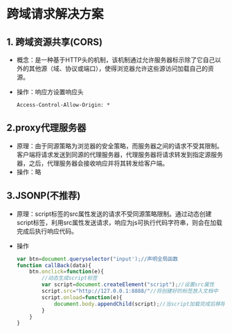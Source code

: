 # 跨域请求解决方案

## 1. 跨域资源共享(CORS)

- 概念：是一种基于HTTP头的机制，该机制通过允许服务器标示除了它自己以外的其他源（域、协议或端口），使得浏览器允许这些源访问加载自己的资源。

- 操作：响应方设置响应头

  ```http
  Access-Control-Allow-Origin: *
  ```

  

## 2.proxy代理服务器

- 原理：由于同源策略为浏览器的安全策略，而服务器之间的请求不受其限制。客户端将请求发送到同源的代理服务器，代理服务器将请求转发到指定源服务器，之后，代理服务器会接收响应并将其转发给客户端。
- 操作：略

## 3.JSONP(不推荐)

- 原理：script标签的src属性发送的请求不受同源策略限制。通过动态创建script标签，利用src属性发送请求，响应为js可执行代码字符串，则会在加载完成后执行响应代码。

- 操作

  ```js
  var btn=document.queryselector("input');//声明全局函数
  function callBack(data){
      btn.onclick=function(e){	
          //动态生成script标签
          var script=document.createElement("script");//设置src属性
          script.src="http://127.0.0.1:8888/"//将创建好的标签放入文档中
          script.onload=function(e){
              document.body.appendChild(script);//当script加载完成后移除script标签script
          }
      }
  }
  ```

  